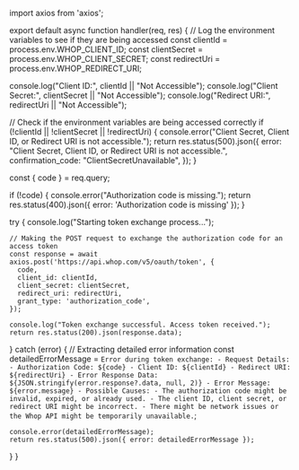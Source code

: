 import axios from 'axios';

export default async function handler(req, res) {
  // Log the environment variables to see if they are being accessed
  const clientId = process.env.WHOP_CLIENT_ID;
  const clientSecret = process.env.WHOP_CLIENT_SECRET;
  const redirectUri = process.env.WHOP_REDIRECT_URI;

  console.log("Client ID:", clientId || "Not Accessible");
  console.log("Client Secret:", clientSecret || "Not Accessible");
  console.log("Redirect URI:", redirectUri || "Not Accessible");

  // Check if the environment variables are being accessed correctly
  if (!clientId || !clientSecret || !redirectUri) {
    console.error("Client Secret, Client ID, or Redirect URI is not accessible.");
    return res.status(500).json({
      error: "Client Secret, Client ID, or Redirect URI is not accessible.",
      confirmation_code: "ClientSecretUnavailable",
    });
  }

  const { code } = req.query;

  if (!code) {
    console.error("Authorization code is missing.");
    return res.status(400).json({ error: 'Authorization code is missing' });
  }

  try {
    console.log("Starting token exchange process...");

    // Making the POST request to exchange the authorization code for an access token
    const response = await axios.post('https://api.whop.com/v5/oauth/token', {
      code,
      client_id: clientId,
      client_secret: clientSecret,
      redirect_uri: redirectUri,
      grant_type: 'authorization_code',
    });

    console.log("Token exchange successful. Access token received.");
    return res.status(200).json(response.data);
  } catch (error) {
    // Extracting detailed error information
    const detailedErrorMessage = `
      Error during token exchange:
      - Request Details:
        - Authorization Code: ${code}
        - Client ID: ${clientId}
        - Redirect URI: ${redirectUri}
      - Error Response Data: ${JSON.stringify(error.response?.data, null, 2)}
      - Error Message: ${error.message}
      - Possible Causes:
        - The authorization code might be invalid, expired, or already used.
        - The client ID, client secret, or redirect URI might be incorrect.
        - There might be network issues or the Whop API might be temporarily unavailable.
    `;

    console.error(detailedErrorMessage);
    return res.status(500).json({ error: detailedErrorMessage });
  }
}